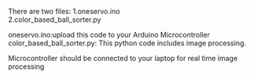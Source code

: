 There are two files: 1.oneservo.ino <br />
                     2.color_based_ball_sorter.py <br />
                     
                     
oneservo.ino:upload this code to your Arduino Microcontroller   <br />
color_based_ball_sorter.py: This python code includes image processing. <br />

Microcontroller should be connected to your laptop for real time image processing

